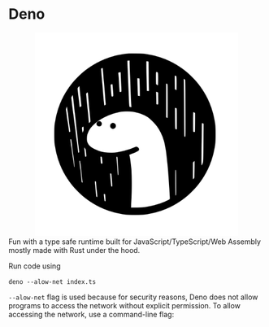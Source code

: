 # Deno

<span align="center" style="display: block">
<img src="https://github.com/hghazni/Deno/blob/master/images/deno_logo.svg" width="400" alt="Deno">
</span>
Fun with a type safe runtime built for JavaScript/TypeScript/Web Assembly mostly made with Rust under the hood.

Run code using
```
deno --alow-net index.ts
```

`--alow-net` flag is used because for security reasons, Deno does not allow programs to access the network without explicit permission. To allow accessing the network, use a command-line flag: